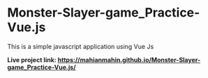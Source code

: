 # Monster-Slayer-game_Practice-Vue.js
This is a simple javascript application using Vue Js

**Live project link: https://mahianmahin.github.io/Monster-Slayer-game_Practice-Vue.js/**
